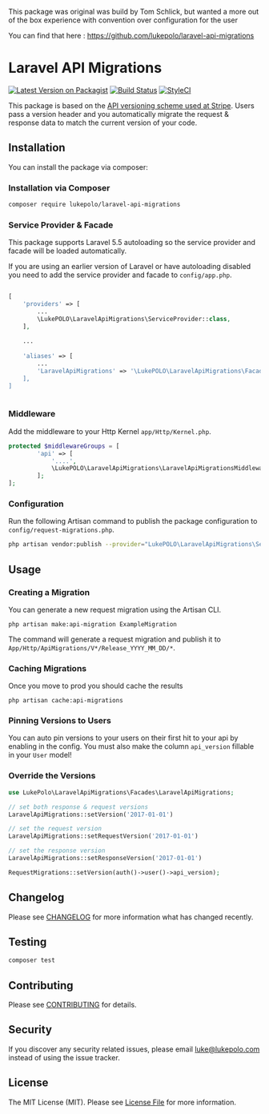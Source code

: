 This package was original was build by Tom Schlick, but wanted a more out of the box 
experience with convention over configuration for the user 

You can find that here : 
https://github.com/lukepolo/laravel-api-migrations

# Laravel API Migrations

[![Latest Version on Packagist](https://img.shields.io/packagist/v/lukepolo/laravel-api-migrations.svg?style=flat-square)](https://packagist.org/packages/lukepolo/laravel-api-migrations)
[![Build Status](https://img.shields.io/travis/lukepolo/laravel-api-migrations/master.svg?style=flat-square)](https://travis-ci.org/lukepolo/laravel-api-migrations)
[![StyleCI](https://styleci.io/repos/102003593/shield)](https://styleci.io/repos/102003593)

This package is based on the [API versioning scheme used at Stripe](https://stripe.com/blog/api-versioning). Users pass a version header and you automatically migrate the request & response data to match the current version of your code.

## Installation

You can install the package via composer:

### Installation via Composer

```bash
composer require lukepolo/laravel-api-migrations
```
### Service Provider & Facade

This package supports Laravel 5.5 autoloading so the service provider and facade will be loaded automatically. 

If you are using an earlier version of Laravel or have autoloading disabled you need to add the service provider and facade to `config/app.php`.

```php

[
	'providers' => [
		...
		\LukePOLO\LaravelApiMigrations\ServiceProvider::class,
	],
	
	...
	
	'aliases' => [
		...
		'LaravelApiMigrations' => '\LukePOLO\LaravelApiMigrations\Facades\LaravelApiMigrations::class,
	],
]	
	
```

### Middleware

Add the middleware to your Http Kernel `app/Http/Kernel.php`.

```php
protected $middlewareGroups = [
        'api' => [
            '....',
	        \LukePOLO\LaravelApiMigrations\LaravelApiMigrationsMiddleware::class,
        ];
];
```

### Configuration

Run the following Artisan command to publish the package configuration to `config/request-migrations.php`.

```bash
php artisan vendor:publish --provider="LukePOLO\LaravelApiMigrations\ServiceProvider"
```

## Usage

### Creating a Migration

You can generate a new request migration using the Artisan CLI.

```shell
php artisan make:api-migration ExampleMigration

```
The command will generate a request migration and publish it to `App/Http/ApiMigrations/V*/Release_YYYY_MM_DD/*`.

### Caching Migrations

Once you move to prod you should cache the results

```shell
php artisan cache:api-migrations
```

### Pinning Versions to Users

You can auto pin versions to your users on their first hit to your api by enabling in the config. You must also
make the column `api_version` fillable in your `User` model!

### Override the Versions

```php
use LukePolo\LaravelApiMigrations\Facades\LaravelApiMigrations;

// set both response & request versions
LaravelApiMigrations::setVersion('2017-01-01')

// set the request version
LaravelApiMigrations::setRequestVersion('2017-01-01')

// set the response version
LaravelApiMigrations::setResponseVersion('2017-01-01')
```


```php
RequestMigrations::setVersion(auth()->user()->api_version);
```

## Changelog

Please see [CHANGELOG](CHANGELOG.md) for more information what has changed recently.

## Testing

```bash
composer test
```

## Contributing

Please see [CONTRIBUTING](CONTRIBUTING.md) for details.

## Security

If you discover any security related issues, please email luke@lukepolo.com instead of using the issue tracker.

## License

The MIT License (MIT). Please see [License File](LICENSE.md) for more information.